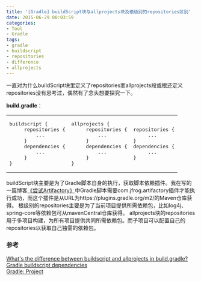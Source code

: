 ```yaml
---
title: '[Gradle] buildScript块与allprojects块及根级别的repositories区别'
date: 2015-06-29 00:03:59
categories: 
- Tool
- Gradle
tags: 
- gradle
- buildscript
- repositories
- difference
- allprojects
---
```

一直对为什么buildScript块里定义了repositories而allprojects段或根还定义repositories没有思考过，偶然有了念头想要探究一下。

**build.gradle**：
<table><tbody><tr><td valian="top"><pre>buildscript {  
     repositories {
         ...
     }
     dependencies {
         ...
     }
}
</pre></td><td valian="top"><pre>allprojects { 
     repositories {
         ...
     }
     dependencies {
         ...
     }
}</pre></td><td valian="top"><pre>repositories {
     ...
}
dependencies {
     ...
}</pre></td></tr></tbody></table>

buildScript块主要是为了Gradle脚本自身的执行，获取脚本依赖插件。我在写的一篇博客[《尝试Artifactory》](/post/尝试artifactory)中Gradle脚本需要com.jfrog.artifactory插件才能执行成功，而这个插件是从URL为https://plugins.gradle.org/m2/的Maven仓库获得。
根级别的repositories主要是为了当前项目提供所需依赖包，比如log4j、spring-core等依赖包可从mavenCentral仓库获得。
allprojects块的repositories用于多项目构建，为所有项目提供共同所需依赖包。而子项目可以配置自己的repositories以获取自己独需的依赖包。

### 参考

[What's the difference between buildscript and allprojects in build.gradle?](http://stackoverflow.com/questions/30158971/whats-the-difference-between-buildscript-and-allprojects-in-build-gradle)  
[Gradle buildscript dependencies](http://stackoverflow.com/questions/13923766/gradle-buildscript-dependencies)  
[Gradle: Project](https://docs.gradle.org/current/dsl/org.gradle.api.Project.html)  
